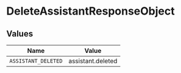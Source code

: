# DeleteAssistantResponseObject


## Values

| Name                | Value               |
| ------------------- | ------------------- |
| `ASSISTANT_DELETED` | assistant.deleted   |